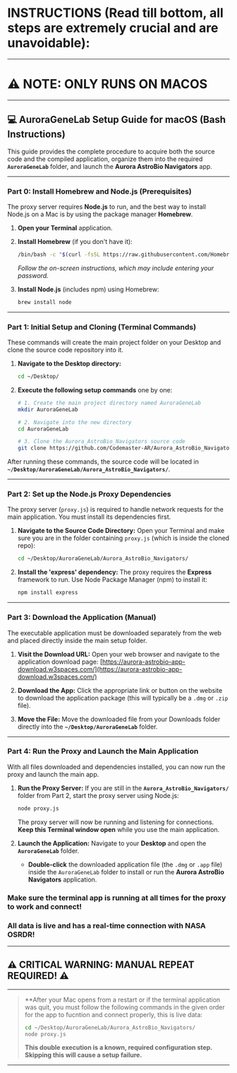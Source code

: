 # INSTRUCTIONS (Read till bottom, all steps are extremely crucial and are unavoidable):

-----

# ⚠️ NOTE: ONLY RUNS ON MACOS

-----

## 💻 AuroraGeneLab Setup Guide for macOS (Bash Instructions)

This guide provides the complete procedure to acquire both the source code and the compiled application, organize them into the required **`AuroraGeneLab`** folder, and launch the **Aurora AstroBio Navigators** app.

-----

### **Part 0: Install Homebrew and Node.js (Prerequisites)**

The proxy server requires **Node.js** to run, and the best way to install Node.js on a Mac is by using the package manager **Homebrew**.

1.  **Open your Terminal** application.

2.  **Install Homebrew** (if you don't have it):

    ```bash
    /bin/bash -c "$(curl -fsSL https://raw.githubusercontent.com/Homebrew/install/HEAD/install.sh)"
    ```

    *Follow the on-screen instructions, which may include entering your password.*

3.  **Install Node.js** (includes npm) using Homebrew:

    ```bash
    brew install node
    ```

-----

### **Part 1: Initial Setup and Cloning (Terminal Commands)**

These commands will create the main project folder on your Desktop and clone the source code repository into it.

1.  **Navigate to the Desktop directory:**

    ```bash
    cd ~/Desktop/
    ```

2.  **Execute the following setup commands** one by one:

    ```bash
    # 1. Create the main project directory named AuroraGeneLab
    mkdir AuroraGeneLab

    # 2. Navigate into the new directory
    cd AuroraGeneLab

    # 3. Clone the Aurora_AstroBio_Navigators source code
    git clone https://github.com/Codemaster-AR/Aurora_AstroBio_Navigators.git
    ```

After running these commands, the source code will be located in **`~/Desktop/AuroraGeneLab/Aurora_AstroBio_Navigators/`**.

-----

### **Part 2: Set up the Node.js Proxy Dependencies**

The proxy server (`proxy.js`) is required to handle network requests for the main application. You must install its dependencies first.

1.  **Navigate to the Source Code Directory:**
    Open your Terminal and make sure you are in the folder containing `proxy.js` (which is inside the cloned repo):

    ```bash
    cd ~/Desktop/AuroraGeneLab/Aurora_AstroBio_Navigators/
    ```

2.  **Install the 'express' dependency:**
    The proxy requires the **Express** framework to run. Use Node Package Manager (npm) to install it:

    ```bash
    npm install express
    ```

-----

### **Part 3: Download the Application (Manual)**

The executable application must be downloaded separately from the web and placed directly inside the main setup folder.

1.  **Visit the Download URL:**
    Open your web browser and navigate to the application download page:
    [https://aurora-astrobio-app-download.w3spaces.com/](https://aurora-astrobio-app-download.w3spaces.com/)

2.  **Download the App:**
    Click the appropriate link or button on the website to download the application package (this will typically be a `.dmg` or `.zip` file).

3.  **Move the File:**
    Move the downloaded file from your Downloads folder directly into the **`~/Desktop/AuroraGeneLab`** folder.

-----

### **Part 4: Run the Proxy and Launch the Main Application**

With all files downloaded and dependencies installed, you can now run the proxy and launch the main app.

1.  **Run the Proxy Server:**
    If you are still in the **`Aurora_AstroBio_Navigators/`** folder from Part 2, start the proxy server using Node.js:

    ```bash
    node proxy.js
    ```

    The proxy server will now be running and listening for connections. **Keep this Terminal window open** while you use the main application.

2.  **Launch the Application:**
    Navigate to your **Desktop** and open the **`AuroraGeneLab`** folder.

      * **Double-click** the downloaded application file (the `.dmg` or `.app` file) inside the `AuroraGeneLab` folder to install or run the **Aurora AstroBio Navigators** application.

### **Make sure the terminal app is running at all times for the proxy to work and connect!**
### **All data is live and has a real-time connection with NASA OSRDR!**





-----

## ⚠️ **CRITICAL WARNING: MANUAL REPEAT REQUIRED\!** ⚠️

-----

> \*\*After your Mac opens from a restart or if the terminal application was quit, you must follow the following commands in the given order for the app to fucntion and connect properly, this is live data:
>
> ```bash
> cd ~/Desktop/AuroraGeneLab/Aurora_AstroBio_Navigators/
> node proxy.js
> 
> ```
> 
>
> **This double execution is a known, required configuration step. Skipping this will cause a setup failure.**

---
